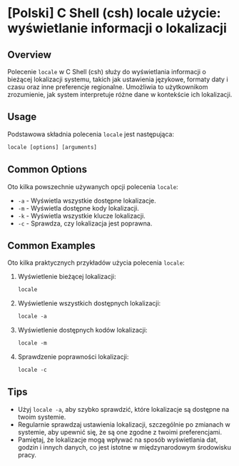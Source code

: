 # [Polski] C Shell (csh) locale użycie: wyświetlanie informacji o lokalizacji

## Overview
Polecenie `locale` w C Shell (csh) służy do wyświetlania informacji o bieżącej lokalizacji systemu, takich jak ustawienia językowe, formaty daty i czasu oraz inne preferencje regionalne. Umożliwia to użytkownikom zrozumienie, jak system interpretuje różne dane w kontekście ich lokalizacji.

## Usage
Podstawowa składnia polecenia `locale` jest następująca:

```csh
locale [options] [arguments]
```

## Common Options
Oto kilka powszechnie używanych opcji polecenia `locale`:

- `-a` - Wyświetla wszystkie dostępne lokalizacje.
- `-m` - Wyświetla dostępne kody lokalizacji.
- `-k` - Wyświetla wszystkie klucze lokalizacji.
- `-c` - Sprawdza, czy lokalizacja jest poprawna.

## Common Examples
Oto kilka praktycznych przykładów użycia polecenia `locale`:

1. Wyświetlenie bieżącej lokalizacji:
   ```csh
   locale
   ```

2. Wyświetlenie wszystkich dostępnych lokalizacji:
   ```csh
   locale -a
   ```

3. Wyświetlenie dostępnych kodów lokalizacji:
   ```csh
   locale -m
   ```

4. Sprawdzenie poprawności lokalizacji:
   ```csh
   locale -c
   ```

## Tips
- Użyj `locale -a`, aby szybko sprawdzić, które lokalizacje są dostępne na twoim systemie.
- Regularnie sprawdzaj ustawienia lokalizacji, szczególnie po zmianach w systemie, aby upewnić się, że są one zgodne z twoimi preferencjami.
- Pamiętaj, że lokalizacje mogą wpływać na sposób wyświetlania dat, godzin i innych danych, co jest istotne w międzynarodowym środowisku pracy.